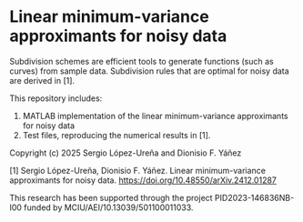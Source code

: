# Linear minimum-variance approximants for noisy data

Subdivision schemes are efficient tools to generate functions (such as curves) from sample data. Subdivision rules that are optimal for noisy data are derived in [1].

This repository includes:
1. MATLAB implementation of the linear minimum-variance approximants for noisy data
2. Test files, reproducing the numerical results in [1].

Copyright (c) 2025 Sergio López-Ureña and Dionisio F. Yáñez

[1] Sergio López-Ureña, Dionisio F. Yáñez. Linear minimum-variance approximants for noisy data. https://doi.org/10.48550/arXiv.2412.01287

This research has been supported through the project PID2023-146836NB-I00 funded by MCIU/AEI/10.13039/501100011033.

